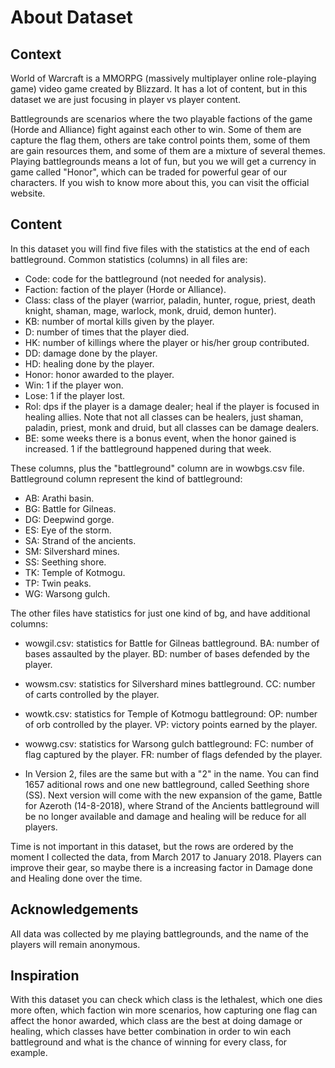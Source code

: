 # About Dataset

## Context
World of Warcraft is a MMORPG (massively multiplayer online role-playing game) video game created by Blizzard. It has a lot of content, but in this dataset we are just focusing in player vs player content.

Battlegrounds are scenarios where the two playable factions of the game (Horde and Alliance) fight against each other to win. Some of them are capture the flag them, others are take control points them, some of them are gain resources them, and some of them are a mixture of several themes. Playing battlegrounds means a lot of fun, but you we will get a currency in game called "Honor", which can be traded for powerful gear of our characters. If you wish to know more about this, you can visit the official website.

## Content
In this dataset you will find five files with the statistics at the end of each battleground. Common statistics (columns) in all files are:

- Code: code for the battleground (not needed for analysis).
- Faction: faction of the player (Horde or Alliance).
- Class: class of the player (warrior, paladin, hunter, rogue, priest, death knight, shaman, mage, warlock, monk, druid, demon hunter).
- KB: number of mortal kills given by the player.
- D: number of times that the player died.
- HK: number of killings where the player or his/her group contributed.
- DD: damage done by the player.
- HD: healing done by the player.
- Honor: honor awarded to the player.
- Win: 1 if the player won.
- Lose: 1 if the player lost.
- Rol: dps if the player is a damage dealer; heal if the player is focused in healing allies. Note that not all classes can be healers, just shaman, paladin, priest, monk and druid, but all classes can be damage dealers.
- BE: some weeks there is a bonus event, when the honor gained is increased. 1 if the battleground happened during that week.

These columns, plus the "battleground" column are in wowbgs.csv file. Battleground column represent the kind of battleground:

- AB: Arathi basin.
- BG: Battle for Gilneas.
- DG: Deepwind gorge.
- ES: Eye of the storm.
- SA: Strand of the ancients.
- SM: Silvershard mines.
- SS: Seething shore.
- TK: Temple of Kotmogu.
- TP: Twin peaks.
- WG: Warsong gulch.

The other files have statistics for just one kind of bg, and have additional columns:

- wowgil.csv: statistics for Battle for Gilneas battleground. BA: number of bases assaulted by the player. BD: number of bases defended by the player.
- wowsm.csv: statistics for Silvershard mines battleground. CC: number of carts controlled by the player.
- wowtk.csv: statistics for Temple of Kotmogu battleground: OP: number of orb controlled by the player. VP: victory points earned by the player.
- wowwg.csv: statistics for Warsong gulch battleground: FC: number of flag captured by the player. FR: number of flags defended by the player.

- In Version 2, files are the same but with a "2" in the name. You can find 1657 aditional rows and one new battleground, called Seething shore (SS). Next version will come with the new expansion of the game, Battle for Azeroth (14-8-2018), where Strand of the Ancients battleground will be no longer available and damage and healing will be reduce for all players.

Time is not important in this dataset, but the rows are ordered by the moment I collected the data, from March 2017 to January 2018. Players can improve their gear, so maybe there is a increasing factor in Damage done and Healing done over the time.

## Acknowledgements

All data was collected by me playing battlegrounds, and the name of the players will remain anonymous.

## Inspiration

With this dataset you can check which class is the lethalest, which one dies more often, which faction win more scenarios, how capturing one flag can affect the honor awarded, which class are the best at doing damage or healing, which classes have better combination in order to win each battleground and what is the chance of winning for every class, for example.